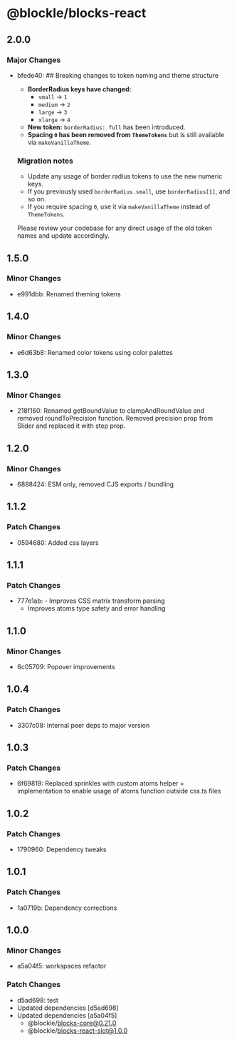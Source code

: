 # @blockle/blocks-react

## 2.0.0

### Major Changes

- bfede40: ## Breaking changes to token naming and theme structure

  - **BorderRadius keys have changed:**
    - `small` → `1`
    - `medium` → `2`
    - `large` → `3`
    - `xlarge` → `4`
  - **New token:** `borderRadius: full` has been introduced.
  - **Spacing `0` has been removed from `ThemeTokens`** but is still available via `makeVanillaTheme`.

  ### Migration notes

  - Update any usage of border radius tokens to use the new numeric keys.
  - If you previously used `borderRadius.small`, use `borderRadius[1]`, and so on.
  - If you require spacing `0`, use it via `makeVanillaTheme` instead of `ThemeTokens`.

  Please review your codebase for any direct usage of the old token names and update accordingly.

## 1.5.0

### Minor Changes

- e991dbb: Renamed theming tokens

## 1.4.0

### Minor Changes

- e6d63b8: Renamed color tokens using color palettes

## 1.3.0

### Minor Changes

- 218f160: Renamed getBoundValue to clampAndRoundValue and removed roundToPrecision function.
  Removed precision prop from Slider and replaced it with step prop.

## 1.2.0

### Minor Changes

- 6888424: ESM only, removed CJS exports / bundling

## 1.1.2

### Patch Changes

- 0594680: Added css layers

## 1.1.1

### Patch Changes

- 777e1ab: - Improves CSS matrix transform parsing
  - Improves atoms type safety and error handling

## 1.1.0

### Minor Changes

- 6c05709: Popover improvements

## 1.0.4

### Patch Changes

- 3307c08: Internal peer deps to major version

## 1.0.3

### Patch Changes

- 6f69819: Replaced sprinkles with custom atoms helper + implementation to enable usage of atoms function outside css.ts files

## 1.0.2

### Patch Changes

- 1790960: Dependency tweaks

## 1.0.1

### Patch Changes

- 1a0719b: Dependency corrections

## 1.0.0

### Minor Changes

- a5a04f5: workspaces refactor

### Patch Changes

- d5ad698: test
- Updated dependencies [d5ad698]
- Updated dependencies [a5a04f5]
  - @blockle/blocks-core@0.21.0
  - @blockle/blocks-react-slot@1.0.0
